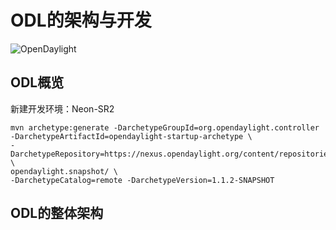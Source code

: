 # ODL的架构与开发

![OpenDaylight](https://www.opendaylight.org/wp-content/uploads/sites/14/2017/02/logo.png)



## ODL概览

新建开发环境：Neon-SR2

```
mvn archetype:generate -DarchetypeGroupId=org.opendaylight.controller 
-DarchetypeArtifactId=opendaylight-startup-archetype \
-DarchetypeRepository=https://nexus.opendaylight.org/content/repositories/ \
opendaylight.snapshot/ \
-DarchetypeCatalog=remote -DarchetypeVersion=1.1.2-SNAPSHOT
```





## ODL的整体架构

